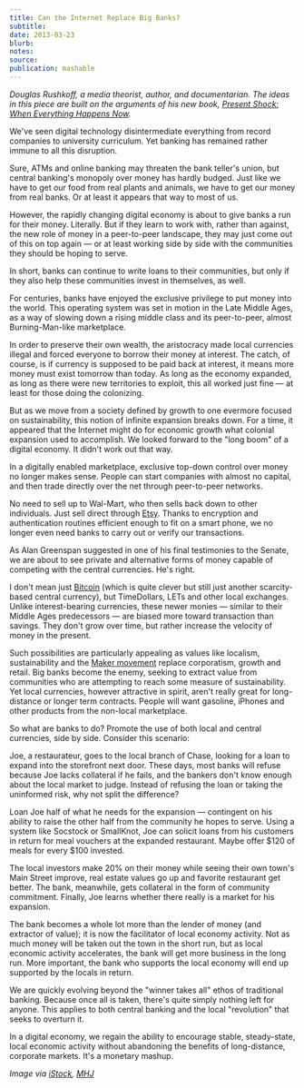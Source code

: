 ```yaml
---
title: Can the Internet Replace Big Banks?
subtitle:
date: 2013-03-23
blurb:
notes:
source:
publication: mashable
---
```


_Douglas Rushkoff, a media theorist, author, and documentarian. The ideas in this piece are built on the arguments of his new book, [Present Shock: When Everything Happens Now](http://www.amazon.com/Present-Shock-When-Everything-Happens/dp/1591844762)._

We've seen digital technology disintermediate everything from record companies to university curriculum. Yet banking has remained rather immune to all this disruption.

Sure, ATMs and online banking may threaten the bank teller's union, but central banking's monopoly over money has hardly budged. Just like we have to get our food from real plants and animals, we have to get our money from real banks. Or at least it appears that way to most of us.

However, the rapidly changing digital economy is about to give banks a run for their money. Literally. But if they learn to work with, rather than against, the new role of money in a peer-to-peer landscape, they may just come out of this on top again — or at least working side by side with the communities they should be hoping to serve.

In short, banks can continue to write loans to their communities, but only if they also help these communities invest in themselves, as well.

For centuries, banks have enjoyed the exclusive privilege to put money into the world. This operating system was set in motion in the Late Middle Ages, as a way of slowing down a rising middle class and its peer-to-peer, almost Burning-Man-like marketplace.

In order to preserve their own wealth, the aristocracy made local currencies illegal and forced everyone to borrow their money at interest. The catch, of course, is if currency is supposed to be paid back at interest, it means more money must exist tomorrow than today. As long as the economy expanded, as long as there were new territories to exploit, this all worked just fine — at least for those doing the colonizing.

But as we move from a society defined by growth to one evermore focused on sustainability, this notion of infinite expansion breaks down. For a time, it appeared that the Internet might do for economic growth what colonial expansion used to accomplish. We looked forward to the "long boom" of a digital economy. It didn't work out that way.

In a digitally enabled marketplace, exclusive top-down control over money no longer makes sense. People can start companies with almost no capital, and then trade directly over the net through peer-to-peer networks.

No need to sell up to Wal-Mart, who then sells back down to other individuals. Just sell direct through [Etsy](https://mashable.com/category/etsy/). Thanks to encryption and authentication routines efficient enough to fit on a smart phone, we no longer even need banks to carry out or verify our transactions.

As Alan Greenspan suggested in one of his final testimonies to the Senate, we are about to see private and alternative forms of money capable of competing with the central currencies. He's right.

I don't mean just [Bitcoin](https://mashable.com/category/bitcoin/) (which is quite clever but still just another scarcity-based central currency), but TimeDollars, LETs and other local exchanges. Unlike interest-bearing currencies, these newer monies — similar to their Middle Ages predecessors — are biased more toward transaction than savings. They don't grow over time, but rather increase the velocity of money in the present.

Such possibilities are particularly appealing as values like localism, sustainability and the [Maker movement](https://mashable.com/2012/10/02/maker-faire-nyc/) replace corporatism, growth and retail. Big banks become the enemy, seeking to extract value from communities who are attempting to reach some measure of sustainability. Yet local currencies, however attractive in spirit, aren't really great for long-distance or longer term contracts. People will want gasoline, iPhones and other products from the non-local marketplace.

So what are banks to do? Promote the use of both local and central currencies, side by side. Consider this scenario:

Joe, a restaurateur, goes to the local branch of Chase, looking for a loan to expand into the storefront next door. These days, most banks will refuse because Joe lacks collateral if he fails, and the bankers don't know enough about the local market to judge. Instead of refusing the loan or taking the uninformed risk, why not split the difference?

Loan Joe half of what he needs for the expansion — contingent on his ability to raise the other half from the community he hopes to serve. Using a system like Socstock or SmallKnot, Joe can solicit loans from his customers in return for meal vouchers at the expanded restaurant. Maybe offer $120 of meals for every $100 invested.

The local investors make 20% on their money while seeing their own town's Main Street improve, real estate values go up and favorite restaurant get better. The bank, meanwhile, gets collateral in the form of community commitment. Finally, Joe learns whether there really is a market for his expansion.

The bank becomes a whole lot more than the lender of money (and extractor of value); it is now the facilitator of local economy activity. Not as much money will be taken out the town in the short run, but as local economic activity accelerates, the bank will get more business in the long run. More important, the bank who supports the local economy will end up supported by the locals in return.

We are quickly evolving beyond the "winner takes all" ethos of traditional banking. Because once all is taken, there's quite simply nothing left for anyone. This applies to both central banking and the local "revolution" that seeks to overturn it.

In a digital economy, we regain the ability to encourage stable, steady-state, local economic activity without abandoning the benefits of long-distance, corporate markets. It's a monetary mashup.

_Image via [iStock](http://www.istockphoto.com/mashableoffer.php), [MHJ](http://www.istockphoto.com/user_view.php?id=123598)_
